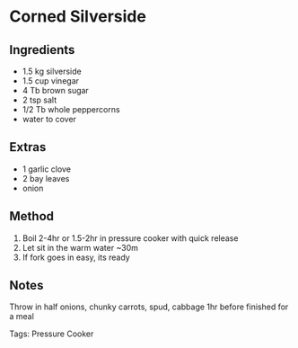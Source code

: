 # Corned Silverside

## Ingredients

* 1.5 kg silverside
* 1.5 cup vinegar
* 4 Tb brown sugar
* 2 tsp salt
* 1/2 Tb whole peppercorns
* water to cover

## Extras

* 1 garlic clove
* 2 bay leaves
* onion


## Method

1. Boil 2-4hr or 1.5-2hr in pressure cooker with quick release
2. Let sit in the warm water ~30m
3. If fork goes in easy, its ready

## Notes

Throw in half onions, chunky carrots, spud, cabbage 1hr before finished for a meal

Tags: Pressure Cooker